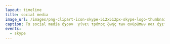 ```yaml
---
layout: timeline 
title: social media 
image_url: /images/png-clipart-icon-skype-512x512px-skype-logo-thumbnail.png
caption: Tα social media έχουν  γίνει τρόπος ζωής των ανθρώπων και έχει διυεκολύνει κατα πολύ την καθημερονότητα μας .
events:
  - skype
---
```

